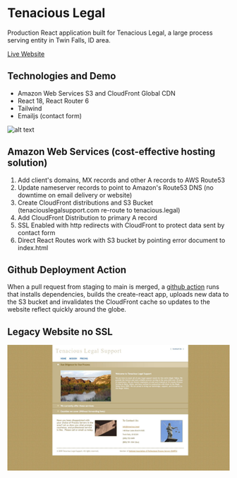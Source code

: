# Tenacious Legal

Production React application built for Tenacious Legal, a large process serving entity in Twin Falls, ID area.

[Live Website](https://tenacious.legal/)

## Technologies and Demo

  - Amazon Web Services S3 and CloudFront Global CDN
  - React 18, React Router 6
  - Tailwind
  - Emailjs (contact form)

![alt text](/src/images/pdemo3.gif "Demo")

## Amazon Web Services (cost-effective hosting solution)

1. Add client's domains, MX records and other A records to AWS Route53
2. Update nameserver records to point to Amazon's Route53 DNS (no downtime on email delivery or website)
3. Create CloudFront distributions and S3 Bucket (tenaciouslegalsupport.com re-route to tenacious.legal) 
3. Add CloudFront Distribution to primary A record
4. SSL Enabled with http redirects with CloudFront to protect data sent by contact form
5. Direct React Routes work with S3 bucket by pointing error document to index.html

## Github Deployment Action

  When a pull request from staging to main is merged, a [github action](https://github.com/patrick-misner/tenacious-legal/blob/main/.github/workflows/deploy.yml) runs that installs dependencies, builds the create-react app, uploads new data to the S3 bucket and invalidates the CloudFront cache so updates to the website reflect quickly around the globe.

## Legacy Website no SSL

![alt text](/src/images/legacy.jpg "Legacy Website")

